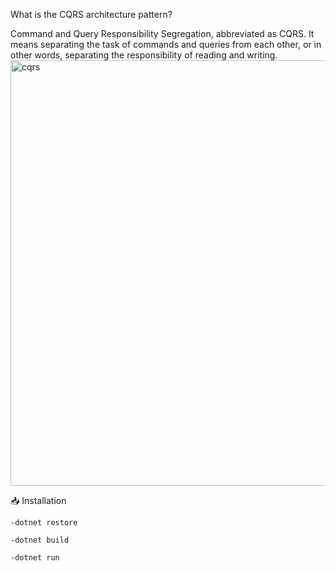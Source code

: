 What is the CQRS architecture pattern?

Command and Query Responsibility Segregation, abbreviated as CQRS. It means separating the task of commands and queries from each other, or in other words, separating the responsibility of reading and writing.
<img width="681" alt="cqrs" src="https://github.com/hoseinshahbazi68/CQRS_SqlServer_MongoDb/assets/109194118/172ef258-10ec-4cbc-a7e1-20cb1aacac99">


📥 Installation

	-dotnet restore
	
	-dotnet build
	
	-dotnet run
	
 

